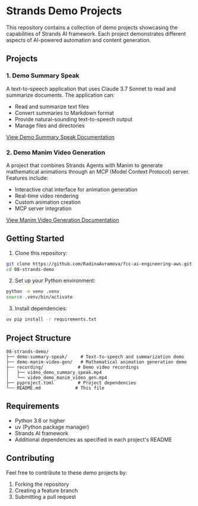 # Strands Demo Projects

This repository contains a collection of demo projects showcasing the capabilities of Strands AI framework. Each project demonstrates different aspects of AI-powered automation and content generation.

## Projects

### 1. Demo Summary Speak

A text-to-speech application that uses Claude 3.7 Sonnet to read and summarize documents. The application can:
- Read and summarize text files
- Convert summaries to Markdown format
- Provide natural-sounding text-to-speech output
- Manage files and directories

[View Demo Summary Speak Documentation](demo-summary-speak/README.md)


### 2. Demo Manim Video Generation

A project that combines Strands Agents with Manim to generate mathematical animations through an MCP (Model Context Protocol) server. Features include:
- Interactive chat interface for animation generation
- Real-time video rendering
- Custom animation creation
- MCP server integration

[View Manim Video Generation Documentation](demo-manim-video-gen/README.md)


## Getting Started

1. Clone this repository:
```bash
git clone https://github.com/RadinaAvramova/fcc-ai-engineering-aws.git
cd 08-strands-demo
```

2. Set up your Python environment:
```bash
python -m venv .venv
source .venv/bin/activate  
```

3. Install dependencies:
```bash
uv pip install -r requirements.txt
```

## Project Structure

```
08-strands-demo/
├── demo-summary-speak/     # Text-to-speech and summarization demo
├── demo-manim-video-gen/   # Mathematical animation generation demo
├── recording/             # Demo video recordings
│   ├── video_demo_summary_speak.mp4
│   └── video_demo_manim_video_gen.mp4
├── pyproject.toml         # Project dependencies
└── README.md             # This file
```

## Requirements

- Python 3.8 or higher
- uv (Python package manager)
- Strands AI framework
- Additional dependencies as specified in each project's README

## Contributing

Feel free to contribute to these demo projects by:
1. Forking the repository
2. Creating a feature branch
3. Submitting a pull request

